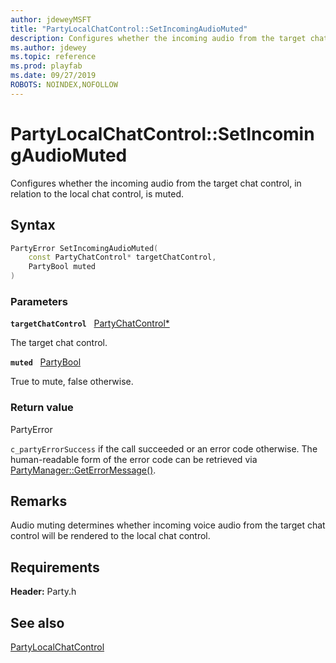 ```yaml
---
author: jdeweyMSFT
title: "PartyLocalChatControl::SetIncomingAudioMuted"
description: Configures whether the incoming audio from the target chat control, in relation to the local chat control, is muted.
ms.author: jdewey
ms.topic: reference
ms.prod: playfab
ms.date: 09/27/2019
ROBOTS: NOINDEX,NOFOLLOW
---
```


# PartyLocalChatControl::SetIncomingAudioMuted  

Configures whether the incoming audio from the target chat control, in relation to the local chat control, is muted.  

## Syntax  
  
```cpp
PartyError SetIncomingAudioMuted(  
    const PartyChatControl* targetChatControl,  
    PartyBool muted  
)  
```  
  
### Parameters  
  
**`targetChatControl`** &nbsp; [PartyChatControl*](../../PartyChatControl/partychatcontrol.md)  
  
The target chat control.  
  
**`muted`** &nbsp; [PartyBool](../../../typedefs.md)  
  
True to mute, false otherwise.  
  
  
### Return value  
PartyError
  
```c_partyErrorSuccess``` if the call succeeded or an error code otherwise. The human-readable form of the error code can be retrieved via [PartyManager::GetErrorMessage()](../../PartyManager/methods/partymanager_geterrormessage.md).
  
## Remarks  
  
Audio muting determines whether incoming voice audio from the target chat control will be rendered to the local chat control.
  
## Requirements  
  
**Header:** Party.h
  
## See also  
[PartyLocalChatControl](../partylocalchatcontrol.md)  

  
  
